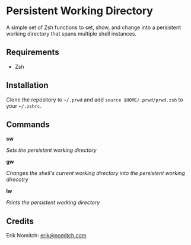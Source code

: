 Persistent Working Directory
============================
A simple set of Zsh functions to set, show, and change into a persistent working directory that spans multiple shell instances.

Requirements
------------
* Zsh

Installation
------------
Clone the repository to `~/.prwd` and add `source $HOME/.prwd/prwd.zsh` to your `~/.zshrc`.

Commands
--------

**sw**

*Sets the persistent working directory*

**gw**

*Changes the shell's current working directory into the persistent working direcotry*

**lw**

*Prints the persistent working directory*

Credits
-------
Erik Nomitch: erik@nomitch.com
